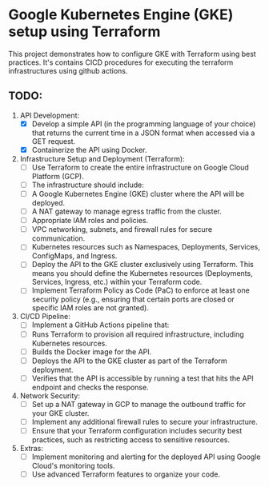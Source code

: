 # Google Kubernetes Engine (GKE) setup using Terraform

This project demonstrates how to configure GKE with Terraform using best practices. It's contains CICD procedures for executing the terraform infrastructures using github actions.

## TODO:
1. API Development: 
   - [x] Develop a simple API (in the programming language of your choice) that returns the current time in a JSON format when accessed via a GET request.   
   - [x] Containerize the API using Docker. 
2. Infrastructure Setup and Deployment (Terraform): 
   - [ ] Use Terraform to create the entire infrastructure on Google Cloud Platform (GCP). 
   - [ ] The infrastructure should include: 
   - [ ] A Google Kubernetes Engine (GKE) cluster where the API will be deployed. 
   - [ ] A NAT gateway to manage egress traffic from the cluster. 
   - [ ] Appropriate IAM roles and policies. 
   - [ ] VPC networking, subnets, and firewall rules for secure communication. 
   - [ ] Kubernetes resources such as Namespaces, Deployments, Services, ConfigMaps, and Ingress. 
   - [ ] Deploy the API to the GKE cluster exclusively using Terraform. This means you should define the Kubernetes resources (Deployments, Services, Ingress, etc.) within your Terraform code. 
   - [ ] Implement Terraform Policy as Code (PaC) to enforce at least one security policy (e.g., ensuring that certain ports are closed or specific IAM roles are not granted). 
3. CI/CD Pipeline: 
   - [ ] Implement a GitHub Actions pipeline that: 
   - [ ] Runs Terraform to provision all required infrastructure, including Kubernetes resources. 
   - [ ] Builds the Docker image for the API. 
   - [ ] Deploys the API to the GKE cluster as part of the Terraform deployment.
   - [ ] Verifies that the API is accessible by running a test that hits the API endpoint and checks the response. 
4. Network Security: 
   - [ ] Set up a NAT gateway in GCP to manage the outbound traffic for your GKE cluster. 
   - [ ] Implement any additional firewall rules to secure your infrastructure.   
   - [ ] Ensure that your Terraform configuration includes security best practices, such as restricting access to sensitive resources. 
5. Extras:
   - [ ] Implement monitoring and alerting for the deployed API using Google Cloud's monitoring tools. 
   - [ ] Use advanced Terraform features to organize your code. 
